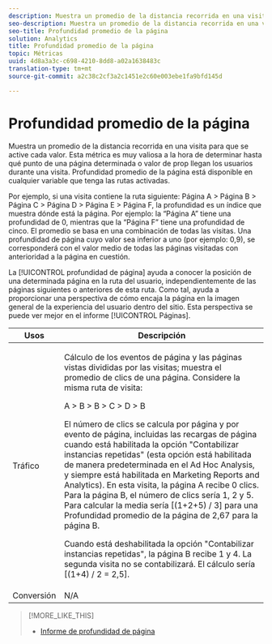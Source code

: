 ```yaml
---
description: Muestra un promedio de la distancia recorrida en una visita para que se active cada valor. Esta métrica es muy valiosa a la hora de determinar hasta qué punto de una página determinada o valor de prop llegan los usuarios durante una visita. Profundidad promedio de la página está disponible en cualquier variable que tenga las rutas activadas.
seo-description: Muestra un promedio de la distancia recorrida en una visita para que se active cada valor. Esta métrica es muy valiosa a la hora de determinar hasta qué punto de una página determinada o valor de prop llegan los usuarios durante una visita. Profundidad promedio de la página está disponible en cualquier variable que tenga las rutas activadas.
seo-title: Profundidad promedio de la página
solution: Analytics
title: Profundidad promedio de la página
topic: Métricas
uuid: 4d8a3a3c-c698-4210-8dd8-a02a1638483c
translation-type: tm+mt
source-git-commit: a2c38c2cf3a2c1451e2c60e003ebe1fa9bfd145d

---
```



# Profundidad promedio de la página

Muestra un promedio de la distancia recorrida en una visita para que se active cada valor. Esta métrica es muy valiosa a la hora de determinar hasta qué punto de una página determinada o valor de prop llegan los usuarios durante una visita. Profundidad promedio de la página está disponible en cualquier variable que tenga las rutas activadas.

Por ejemplo, si una visita contiene la ruta siguiente: Página A &gt; Página B &gt; Página C &gt; Página D &gt; Página E &gt; Página F, la profundidad es un índice que muestra dónde está la página. Por ejemplo: la “Página A” tiene una profundidad de 0, mientras que la “Página F” tiene una profundidad de cinco. El promedio se basa en una combinación de todas las visitas. Una profundidad de página cuyo valor sea inferior a uno (por ejemplo: 0,9), se corresponderá con el valor medio de todas las páginas visitadas con anterioridad a la página en cuestión.

La [!UICONTROL profundidad de página] ayuda a conocer la posición de una determinada página en la ruta del usuario, independientemente de las páginas siguientes o anteriores de esta ruta. Como tal, ayuda a proporcionar una perspectiva de cómo encaja la página en la imagen general de la experiencia del usuario dentro del sitio. Esta perspectiva se puede ver mejor en el informe [!UICONTROL Páginas].

<table id="table_E92B185A487C40E28C70EA30EDF73A40"> 
 <thead> 
  <tr> 
   <th colname="col1" class="entry"> Usos </th> 
   <th colname="col2" class="entry"> Descripción </th> 
  </tr> 
 </thead>
 <tbody> 
  <tr> 
   <td colname="col1"> Tráfico </td> 
   <td colname="col2"> <p>Cálculo de los eventos de página y las páginas vistas divididas por las visitas; muestra el promedio de clics de una página. Considere la misma ruta de visita: </p> <p>A &gt; B &gt; B &gt; C &gt; D &gt; B </p> <p>El número de clics se calcula por página y por evento de página, incluidas las recargas de página cuando está habilitada la opción "Contabilizar instancias repetidas" (esta opción está habilitada de manera predeterminada en el Ad Hoc Analysis, y siempre está habilitada en Marketing Reports and Analytics). En esta visita, la página A recibe 0 clics. Para la página B, el número de clics sería 1, 2 y 5. Para calcular la media sería [(1+2+5) / 3] para una Profundidad promedio de la página de 2,67 para la página B. </p> <p>Cuando está deshabilitada la opción "Contabilizar instancias repetidas", la página B recibe 1 y 4. La segunda visita no se contabilizará. El cálculo sería [(1+4) / 2 = 2,5]. </p> </td> 
  </tr> 
  <tr> 
   <td colname="col1"> Conversión </td> 
   <td colname="col2"> N/A </td> 
  </tr> 
 </tbody> 
</table>

>[!MORE_LIKE_THIS]
>
>* [Informe de profundidad de página](/help/components/c-variables/dimensionslist/reports-page-depth.md)

